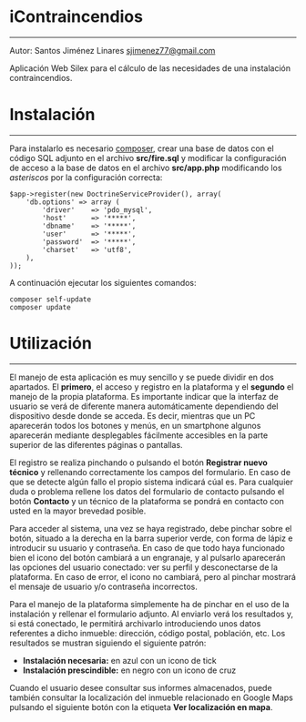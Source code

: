 ﻿iContraincendios
================
---
Autor: Santos Jiménez Linares <sjimenez77@gmail.com>

Aplicación Web Silex para el cálculo de las necesidades de una instalación contraincendios.

Instalación
===========
---

Para instalarlo es necesario [composer](http://getcomposer.org/), crear una base de datos con el código SQL adjunto en el archivo __src/fire.sql__ y modificar la configuración de acceso a la base de datos en el archivo __src/app.php__ modificando los _asteriscos_ por la configuración correcta:

	$app->register(new DoctrineServiceProvider(), array(
	    'db.options' => array (
	        'driver'    => 'pdo_mysql',
	        'host'      => '*****',
	        'dbname'    => '*****',
	        'user'      => '*****',
	        'password'  => '*****',
	        'charset'   => 'utf8',
	    ),
	));


A continuación ejecutar los siguientes comandos:

	composer self-update
	composer update

Utilización
===========
---
El manejo de esta aplicación es muy sencillo y se puede dividir en dos apartados. El __primero__, el acceso y registro en la plataforma y el __segundo__ el manejo de la propia plataforma. Es importante indicar que la interfaz de usuario se verá de diferente manera automáticamente dependiendo del dispositivo desde donde se acceda. Es decir, mientras que un PC aparecerán todos los botones y menús, en un smartphone algunos aparecerán mediante desplegables fácilmente accesibles en la parte superior de las diferentes páginas o pantallas.

El registro se realiza pinchando o pulsando el botón __Registrar nuevo técnico__ y rellenando correctamente los campos del formulario. En caso de que se detecte algún fallo el propio sistema indicará cúal es. Para cualquier duda o problema rellene los datos del formulario de contacto pulsando el botón __Contacto__ y un técnico de la plataforma se pondrá en contacto con usted en la mayor brevedad posible.

Para acceder al sistema, una vez se haya registrado, debe pinchar sobre el botón, situado a la derecha en la barra superior verde, con forma de lápiz e introducir su usuario y contraseña. En caso de que todo haya funcionado bien el icono del botón cambiará a un engranaje, y al pulsarlo aparecerán las opciones del usuario conectado: ver su perfil y desconectarse de la plataforma. En caso de error, el icono no cambiará, pero al pinchar mostrará el mensaje de usuario y/o contraseña incorrectos.

Para el manejo de la plataforma simplemente ha de pinchar en el uso de la instalación y rellenar el formulario adjunto. Al enviarlo verá los resultados y, si está conectado, le permitirá archivarlo introduciendo unos datos referentes a dicho inmueble: dirección, código postal, población, etc. Los resultados se mustran siguiendo el siguiente patrón:

- __Instalación necesaria:__ en azul con un icono de tick
- __Instalación prescindible:__ en negro con un icono de cruz
 
Cuando el usuario desee consultar sus informes almacenados, puede también consultar la localización del inmueble relacionado en Google Maps pulsando el siguiente botón con la etiqueta __Ver localización en mapa__.
 
